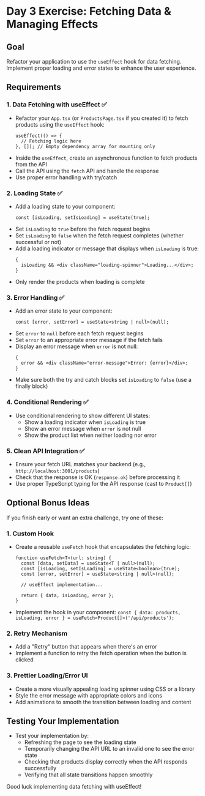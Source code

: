 # Day 3 Exercise: Fetching Data & Managing Effects

## Goal

Refactor your application to use the `useEffect` hook for data fetching. Implement proper loading and error states to enhance the user experience.

## Requirements

### 1. Data Fetching with useEffect ✅

- Refactor your `App.tsx` (or `ProductsPage.tsx` if you created it) to fetch products using the `useEffect` hook:
  ```tsx
  useEffect(() => {
    // Fetching logic here
  }, []); // Empty dependency array for mounting only
  ```
- Inside the `useEffect`, create an asynchronous function to fetch products from the API
- Call the API using the `fetch` API and handle the response
- Use proper error handling with try/catch

### 2. Loading State ✅

- Add a loading state to your component:
  ```tsx
  const [isLoading, setIsLoading] = useState(true);
  ```
- Set `isLoading` to `true` before the fetch request begins
- Set `isLoading` to `false` when the fetch request completes (whether successful or not)
- Add a loading indicator or message that displays when `isLoading` is true:
  ```tsx
  {
    isLoading && <div className="loading-spinner">Loading...</div>;
  }
  ```
- Only render the products when loading is complete

### 3. Error Handling ✅

- Add an error state to your component:
  ```tsx
  const [error, setError] = useState<string | null>(null);
  ```
- Set `error` to `null` before each fetch request begins
- Set `error` to an appropriate error message if the fetch fails
- Display an error message when `error` is not null:
  ```tsx
  {
    error && <div className="error-message">Error: {error}</div>;
  }
  ```
- Make sure both the try and catch blocks set `isLoading` to `false` (use a finally block)

### 4. Conditional Rendering ✅

- Use conditional rendering to show different UI states:
  - Show a loading indicator when `isLoading` is true
  - Show an error message when `error` is not null
  - Show the product list when neither loading nor error

### 5. Clean API Integration ✅

- Ensure your fetch URL matches your backend (e.g., `http://localhost:3001/products`)
- Check that the response is OK (`response.ok`) before processing it
- Use proper TypeScript typing for the API response (cast to `Product[]`)

## Optional Bonus Ideas

If you finish early or want an extra challenge, try one of these:

### 1. Custom Hook

- Create a reusable `useFetch` hook that encapsulates the fetching logic:

  ```tsx
  function useFetch<T>(url: string) {
    const [data, setData] = useState<T | null>(null);
    const [isLoading, setIsLoading] = useState<boolean>(true);
    const [error, setError] = useState<string | null>(null);

    // useEffect implementation...

    return { data, isLoading, error };
  }
  ```

- Implement the hook in your component: `const { data: products, isLoading, error } = useFetch<Product[]>('/api/products');`

### 2. Retry Mechanism

- Add a "Retry" button that appears when there's an error
- Implement a function to retry the fetch operation when the button is clicked

### 3. Prettier Loading/Error UI

- Create a more visually appealing loading spinner using CSS or a library
- Style the error message with appropriate colors and icons
- Add animations to smooth the transition between loading and content

## Testing Your Implementation

- Test your implementation by:
  - Refreshing the page to see the loading state
  - Temporarily changing the API URL to an invalid one to see the error state
  - Checking that products display correctly when the API responds successfully
  - Verifying that all state transitions happen smoothly

Good luck implementing data fetching with useEffect!
